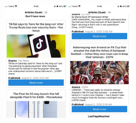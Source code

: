 <div style="display: flex">
  <img src="./assets/onRefresh.jpg" width="200"/>
  <img src="./assets/LastpageReached.jpg" width="200" />
</div>